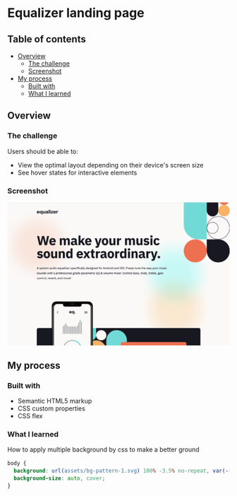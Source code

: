 # Equalizer landing page 

## Table of contents

- [Overview](#overview)
  - [The challenge](#the-challenge)
  - [Screenshot](#screenshot)
- [My process](#my-process)
  - [Built with](#built-with)
  - [What I learned](#what-i-learned)

## Overview

### The challenge

Users should be able to:

- View the optimal layout depending on their device's screen size
- See hover states for interactive elements

### Screenshot

![](./assets/screenshot.png)

## My process

### Built with

- Semantic HTML5 markup
- CSS custom properties
- CSS flex

### What I learned

How to apply multiple background by css to make a better ground

```css
body {
  background: url(assets/bg-pattern-1.svg) 100% -3.5% no-repeat, var(--white) url(assets/bg-main-desktop.png) top center no-repeat;
  background-size: auto, cover;
}
```
